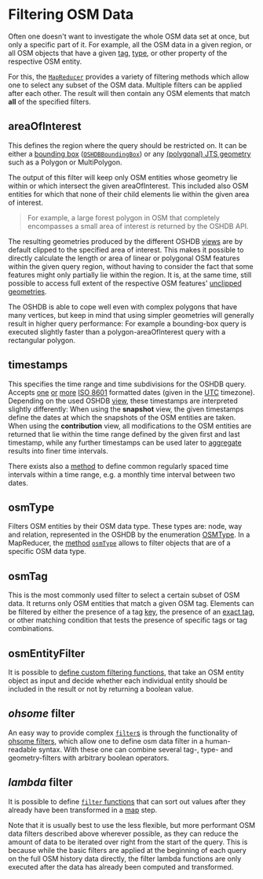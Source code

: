 Filtering OSM Data
==================

Often one doesn't want to investigate the whole OSM data set at once, but only a specific part of it. For example, all the OSM data in a given region, or all OSM objects that have a given [tag](https://wiki.openstreetmap.org/wiki/Tags), [type](https://wiki.openstreetmap.org/wiki/Elements), or other property of the respective OSM entity.

For this, the [`MapReducer`](https://docs.ohsome.org/java/oshdb/0.6.4/aggregated/org/heigit/bigspatialdata/oshdb/api/mapreducer/MapReducer.html) provides a variety of filtering methods which allow one to select any subset of the OSM data. Multiple filters can be applied after each other. The result will then contain any OSM elements that match **all** of the specified filters.


areaOfInterest
--------------

This defines the region where the query should be restricted on. It can be either a [bounding box](https://docs.ohsome.org/java/oshdb/0.6.4/aggregated/org/heigit/bigspatialdata/oshdb/api/mapreducer/MapReducer.html#areaOfInterest(org.heigit.bigspatialdata.oshdb.util.OSHDBBoundingBox)) ([`OSHDBBoundingBox`](https://docs.ohsome.org/java/oshdb/0.6.4/aggregated/org/heigit/bigspatialdata/oshdb/util/OSHDBBoundingBox.html)) or any [(polygonal) JTS geometry](https://docs.ohsome.org/java/oshdb/0.6.4/aggregated/org/heigit/bigspatialdata/oshdb/api/mapreducer/MapReducer.html#areaOfInterest(P)) such as a Polygon or MultiPolygon.

The output of this filter will keep only OSM entities whose geometry lie within or which intersect the given areaOfInterest. This included also OSM entities for which that none of their child elements lie within the given area of interest.

> For example, a large forest polygon in OSM that completely encompasses a small area of interest _is_ returned by the OSHDB API.

The resulting geometries produced by the different OSHDB [views](views.md) are by default clipped to the specified area of interest. This makes it possible to directly calculate the length or area of linear or polygonal OSM features within the given query region, without having to consider the fact that some features might only partially lie within the region. It is, at the same time, still possible to access full extent of the respective OSM features' [unclipped](https://docs.ohsome.org/java/oshdb/0.6.4/aggregated/org/heigit/bigspatialdata/oshdb/api/object/OSMEntitySnapshot.html#getGeometryUnclipped()) [geometries](https://docs.ohsome.org/java/oshdb/0.6.4/aggregated/org/heigit/bigspatialdata/oshdb/api/object/OSMContribution.html#getGeometryUnclippedBefore()).

The OSHDB is able to cope well even with complex polygons that have many vertices, but keep in mind that using simpler geometries will generally result in higher query performance: For example a bounding-box query is executed slightly faster than a polygon-areaOfInterest query with a rectangular polygon. 

<!-- todo: link to blog post with spatial filtering performance benchmarks -->

timestamps
----------

This specifies the time range and time subdivisions for the OSHDB query. Accepts [one](https://docs.ohsome.org/java/oshdb/0.6.4/aggregated/org/heigit/bigspatialdata/oshdb/api/mapreducer/MapReducer.html#timestamps(java.lang.String)) [or](https://docs.ohsome.org/java/oshdb/0.6.4/aggregated/org/heigit/bigspatialdata/oshdb/api/mapreducer/MapReducer.html#timestamps(java.lang.String,java.lang.String)) [more](https://docs.ohsome.org/java/oshdb/0.6.4/aggregated/org/heigit/bigspatialdata/oshdb/api/mapreducer/MapReducer.html#timestamps(java.lang.String,java.lang.String,java.lang.String...)) [ISO 8601](https://en.wikipedia.org/wiki/ISO_8601) formatted dates (given in the [UTC](https://en.wikipedia.org/wiki/Coordinated_Universal_Time) timezone). Depending on the used OSHDB [view](views.md), these timestamps are interpreted slightly differently: When using the **snapshot** view, the given timestamps define the dates at which the snapshots of the OSM entities are taken. When using the **contribution** view, all modifications to the OSM entities are returned that lie within the time range defined by the given first and last timestamp, while any further timestamps can be used later to [aggregate](aggregation.md) results into finer time intervals.

There exists also a [method](https://docs.ohsome.org/java/oshdb/0.6.4/aggregated/org/heigit/bigspatialdata/oshdb/api/mapreducer/MapReducer.html#timestamps(java.lang.String,java.lang.String,org.heigit.bigspatialdata.oshdb.util.time.OSHDBTimestamps.Interval)) to define common regularly spaced time intervals within a time range, e.g. a monthly time interval between two dates.

osmType
-------

Filters OSM entities by their OSM data type. These types are: node, way and relation, represented in the OSHDB by the enumeration [OSMType](https://docs.ohsome.org/java/oshdb/0.6.4/aggregated/org/heigit/bigspatialdata/oshdb/osm/OSMType.html). In a MapReducer, the [method](https://docs.ohsome.org/java/oshdb/0.6.4/aggregated/org/heigit/bigspatialdata/oshdb/api/mapreducer/MapReducer.html#osmType(java.util.Set)) [`osmType`](https://docs.ohsome.org/java/oshdb/0.6.4/aggregated/org/heigit/bigspatialdata/oshdb/api/mapreducer/MapReducer.html#osmType(org.heigit.bigspatialdata.oshdb.osm.OSMType,org.heigit.bigspatialdata.oshdb.osm.OSMType...)) allows to filter objects that are of a specific OSM data type.

osmTag
------

This is the most commonly used filter to select a certain subset of OSM data. It returns only OSM entities that match a given OSM tag. Elements can be filtered by either the presence of a tag [key](https://docs.ohsome.org/java/oshdb/0.6.4/aggregated/org/heigit/bigspatialdata/oshdb/api/mapreducer/MapReducer.html#osmTag(java.lang.String)), the presence of an [exact tag](https://docs.ohsome.org/java/oshdb/0.6.4/aggregated/org/heigit/bigspatialdata/oshdb/api/mapreducer/MapReducer.html#osmTag(java.lang.String,java.lang.String)), or other matching condition that tests the presence of specific tags or tag combinations.
<!-- list and document all versions: collection(tag), key+collection(values), etc. -->

osmEntityFilter
---------------

It is possible to [define custom filtering functions](https://docs.ohsome.org/java/oshdb/0.6.4/aggregated/org/heigit/bigspatialdata/oshdb/api/mapreducer/MapReducer.html#osmEntityFilter(org.heigit.bigspatialdata.oshdb.api.generic.function.SerializablePredicate)), that take an OSM entity object as input and decide whether each individual entity should be included in the result or not by returning a boolean value.

_ohsome_ filter
---------------

An easy way to provide complex [`filter`s](https://docs.ohsome.org/java/oshdb/0.6.4/aggregated/org/heigit/bigspatialdata/oshdb/api/mapreducer/MapReducer.html#filter(java.lang.String)) is through the functionality of [ohsome filters](https://gitlab.gistools.geog.uni-heidelberg.de/giscience/big-data/ohsome/libs/ohsome-filter#readme), which allow one to define osm data filter in a human-readable syntax. With these one can combine several tag-, type- and geometry-filters with arbitrary boolean operators.

_lambda_ filter
---------------

It is possible to define [`filter` functions](https://docs.ohsome.org/java/oshdb/0.6.4/aggregated/org/heigit/bigspatialdata/oshdb/api/mapreducer/MapReducer.html#filter(org.heigit.bigspatialdata.oshdb.api.generic.function.SerializablePredicate)) that can sort out values after they already have been transformed in a [map](map-reduce.md#map) step.

Note that it is usually best to use the less flexible, but more performant OSM data filters described above wherever possible, as they can reduce the amount of data to be iterated over right from the start of the query. This is because while the basic filters are applied at the beginning of each query on the full OSM history data directly, the filter lambda functions are only executed after the data has already been computed and transformed.
